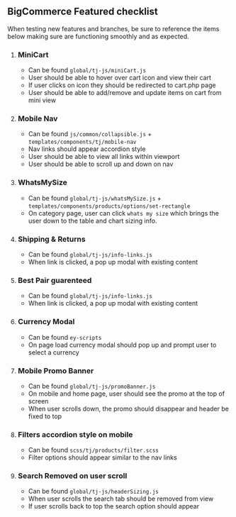 ## BigCommerce Featured checklist 

When testing new features and branches, be sure to reference the items below making sure are functioning smoothly and as expected.

1.  ### MiniCart
    *   Can be found `global/tj-js/miniCart.js`
    *   User should be able to hover over cart icon and view their cart
    *   If user clicks on icon they should be redirected to cart.php page
    *   User should be able to add/remove and update items on cart from mini view
2.  ### Mobile Nav
    *   Can be found `js/common/collapsible.js` + `templates/components/tj/mobile-nav`
    *   Nav links should appear accordion style
    *   User should be able to view all links within viewport
    *   User should be able to scroll up and down on nav
3.  ### WhatsMySize
    *   Can be found `global/tj-js/whatsMySize.js` + `templates/components/products/options/set-rectangle`
    *   On category page, user can click `whats my size` which brings the user down to the table and chart sizing info.
4.  ### Shipping & Returns
    *   Can be found `global/tj-js/info-links.js`
    *   When link is clicked, a pop up modal with existing content
5.  ### Best Pair guarenteed
    *   Can be found `global/tj-js/info-links.js`
    *   When link is clicked, a pop up modal with existing content
6.  ### Currency Modal
    *   Can be found `ey-scripts`
    *   On page load currency modal should pop up and prompt user to select a currency
7.  ### Mobile Promo Banner
    *   Can be found `global/tj-js/promoBanner.js`
    *   On mobile and home page, user should see the promo at the top of screen
    *   When user scrolls down, the promo should disappear and header be fixed to top
8.  ### Filters accordion style on mobile
    *   Can be found `scss/tj/products/filter.scss`
    *   Filter options should appear similar to the nav links
9.  ### Search Removed on user scroll
    *   Can be found `global/tj-js/headerSizing.js`
    *   When user scrolls the search tab should be removed from view
    *   If user scrolls back to top the search option should appear
